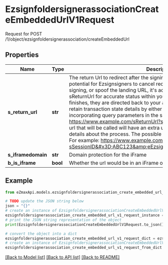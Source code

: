 # EzsignfoldersignerassociationCreateEmbeddedUrlV1Request

Request for POST /1/object/ezsignfoldersignerassociation/createEmbeddedUrl

## Properties

Name | Type | Description | Notes
------------ | ------------- | ------------- | -------------
**s_return_url** | **str** | The return Url to redirect after the signing is completed  **Warning** Due to the potential for Ezsignsigners to cancel redirection, close their browser post-signing, or spoof the landing URL, it&#39;s advisable not to solely depend on the sReturnUrl for accurate status within your integration.  Once the Ezsignsigner finishes, they are directed back to your application. Your application can retain transaction state details by either storing data in a cookie or incorporating query parameters in the sReturnUrl. For example: https://www.example.com/sReturnUrl?sSessionID&#x3D;ABC123  The actual url that will be called will have an extra url parameter appended to give details about the process. The possible values are listed in the table below. For example: https://www.example.com/sReturnUrl?sSessionID&#x3D;ABC123&amp;eEzsignEvent&#x3D;CompletedEzsignfolder   |**Query parameters appended**| |---| |eEzsignEvent|   |**eEzsignEvent**|**Description**| |---|---| |SessionTimeout|The session timed out| |SessionLogout|The Ezsignsigner signed out| |DeclinedTermOfUse|The Ezsignsigner refused the terms| |DeclinedSign|The Ezsignsigner refused to sign| |Reassigned|The Ezsignsigner reassigned his signatures to someone else| |CompletedStep|The Ezsignsigner completed his step. There is other signatures to complete the Ezsigndocument| |CompletedEzsignfolder|The Ezsignfolder is completed. Everyone signed their signatures| | [optional] 
**s_iframedomain** | **str** | Domain protection for the iFrame | [optional] 
**b_is_iframe** | **bool** | Whether the url would be in an iFrame or not | [optional] 

## Example

```python
from eZmaxApi.models.ezsignfoldersignerassociation_create_embedded_url_v1_request import EzsignfoldersignerassociationCreateEmbeddedUrlV1Request

# TODO update the JSON string below
json = "{}"
# create an instance of EzsignfoldersignerassociationCreateEmbeddedUrlV1Request from a JSON string
ezsignfoldersignerassociation_create_embedded_url_v1_request_instance = EzsignfoldersignerassociationCreateEmbeddedUrlV1Request.from_json(json)
# print the JSON string representation of the object
print(EzsignfoldersignerassociationCreateEmbeddedUrlV1Request.to_json())

# convert the object into a dict
ezsignfoldersignerassociation_create_embedded_url_v1_request_dict = ezsignfoldersignerassociation_create_embedded_url_v1_request_instance.to_dict()
# create an instance of EzsignfoldersignerassociationCreateEmbeddedUrlV1Request from a dict
ezsignfoldersignerassociation_create_embedded_url_v1_request_from_dict = EzsignfoldersignerassociationCreateEmbeddedUrlV1Request.from_dict(ezsignfoldersignerassociation_create_embedded_url_v1_request_dict)
```
[[Back to Model list]](../README.md#documentation-for-models) [[Back to API list]](../README.md#documentation-for-api-endpoints) [[Back to README]](../README.md)


